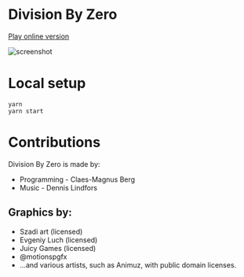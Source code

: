 # Division By Zero

[Play online version](https://bergsans.github.io/division-by-zero/)

![screenshot](screenshot.gif)

# Local setup
```
yarn
yarn start
```

# Contributions

Division By Zero is made by:
* Programming - Claes-Magnus Berg
* Music - Dennis Lindfors

## Graphics by:
* Szadi art (licensed)
* Evgeniy Luch (licensed)
* Juicy Games (licensed)
* @motionspgfx
* ...and various artists, such as Animuz, with public domain licenses.

